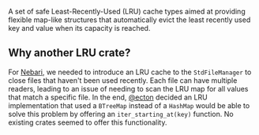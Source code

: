 A set of safe Least-Recently-Used (LRU) cache types aimed at providing flexible
map-like structures that automatically evict the least recently used key and
value when its capacity is reached.

## Why another LRU crate?

For [Nebari][nebari], we needed to introduce an LRU cache to the
`StdFileManager` to close files that haven't been used recently. Each file can
have multiple readers, leading to an issue of needing to scan the LRU map for
all values that match a specific file. In the end, [@ecton][ecton] decided an
LRU implementation that used a `BTreeMap` instead of a `HashMap` would be able
to solve this problem by offering an `iter_starting_at(key)` function. No
existing crates seemed to offer this functionality.

[nebari]: https://github.com/khonsulabs/nebari
[ecton]: https://github.com/ecton
[lru-rs]: https://github.com/jeromefroe/lru-rs

